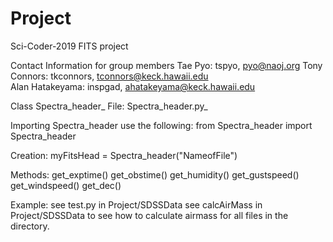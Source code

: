 # Project
Sci-Coder-2019 FITS project

Contact Information for group members
Tae Pyo: tspyo, pyo@naoj.org
Tony Connors: tkconnors, tconnors@keck.hawaii.edu	
Alan Hatakeyama: inspgad, ahatakeyama@keck.hawaii.edu

Class Spectra_header_
File: Spectra_header.py_

Importing Spectra_header use the following:
from Spectra_header import Spectra_header

Creation:
myFitsHead = Spectra_header("NameofFile")

Methods:
get_exptime()
get_obstime()
get_humidity()
get_gustspeed()
get_windspeed()
get_dec()

Example: see test.py in Project/SDSSData
         see calcAirMass in Project/SDSSData to see how to calculate airmass for all files in the directory.


